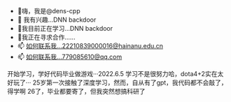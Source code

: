 - 👋嗨，我是@dens-cpp
- 👀 我有兴趣...DNN backdoor
- 🌱我目前正在学习...DNN backdoor
- 💞️我正在寻求合作......
- 📫 如何联系我...22210839000016@hainanu.edu.cn
- 📫 如何联系我...779085610@qq.com

<!---
dens-cpp/dens-cpp 是一个 ✨ 特殊 ✨ 存储库，因为它的“README.md”（此文件）出现在您的 GitHub 个人资料上。
您可以点击预览链接来查看您的更改。
--->
开始学习，学好代码毕业做游戏···2022.6.5
学习不是很努力哈，dota4+2实在太好玩了···
25岁第一次接触了深度学习，然而，自从有了gpt，我代码都不会敲了，得学啊
26了，毕业都要寄了，但我突然想搞科研了

